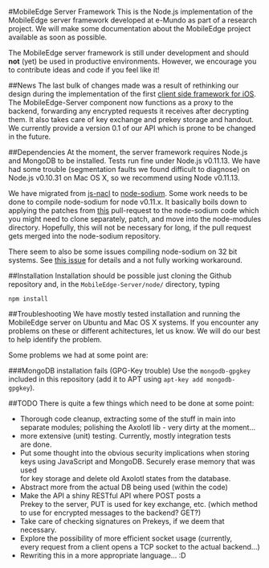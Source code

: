 #MobileEdge Server Framework
This is the Node.js implementation of the MobileEdge server framework
developed at e-Mundo as part of a research project. We will make
some documentation about the MobileEdge project available as
soon as possible.

The MobileEdge server framework is still under development and
should __not__ (yet) be used in productive environments. However,
we encourage you to contribute ideas and code if you feel like it!

##News
The last bulk of changes made was a result of rethinking our design
during the implementation of the first 
[client side framework for iOS](https://github.com/emundo/MobileEdge-iOS).
The MobileEdge-Server component now functions as a proxy to the
backend, forwarding any encrypted requests it receives after
decrypting them. It also takes care of key exchange and prekey
storage and handout. We currently provide a version 0.1 of
our API which is prone to be changed in the future.

##Dependencies
At the moment, the server framework requires Node.js and
MongoDB to be installed. Tests run fine under Node.js v0.11.13.
We have had some trouble (segmentation faults we found difficult to diagnose) 
on Node.js v0.10.31 on Mac OS X, so we recommend using Node v0.11.13.

We have migrated from [js-nacl](https://github.com/tonyg/js-nacl) to
[node-sodium](https://github.com/paixaop/node-sodium). Some work needs
to be done to compile node-sodium for node v0.11.x. It basically boils
down to applying the patches from [this](https://github.com/paixaop/node-sodium/pull/27)
pull-request to the node-sodium code which you might need to 
clone separately, patch, and move into the node-modules directory. 
Hopefully, this will not be necessary for long, if the pull request 
gets merged into the node-sodium repository.

There seem to also be some issues compiling node-sodium on 32 bit systems.
See [this issue](https://github.com/paixaop/node-sodium/issues/25)
for details and a not fully working workaround.

##Installation
Installation should be possible just cloning the Github repository
and, in the `MobileEdge-Server/node/` directory, typing 

```
npm install
```

##Troubleshooting
We have mostly tested installation and running the MobileEdge server
on Ubuntu and Mac OS X systems. If you encounter any problems on
these or different achitectures, let us know. We will do our
best to help identify the problem.

Some problems we had at some point are:

###MongoDB installation fails (GPG-Key trouble)
Use the `mongodb-gpgkey` included in this repository (add it to
APT using `apt-key add mongodb-gpgkey`).

##TODO
There is quite a few things which need to be done at some point:
* Thorough code cleanup, extracting some of the stuff in main into  
  separate modules; polishing the Axolotl lib - very dirty at the moment...
* more extensive (unit) testing. Currently, mostly integration tests  
  are done.
* Put some thought into the obvious security implications when storing  
  keys using JavaScript and MongoDB. Securely erase memory that was used  
  for key storage and delete old Axolotl states from the database.
* Abstract more from the actual DB being used (within the code)
* Make the API a shiny RESTful API where POST posts a  
  Prekey to the server, PUT is used for key exchange, etc. (which method
  to use for encrypted messages to the backend? GET?)
* Take care of checking signatures on Prekeys, if we deem that necessary.
* Explore the possibility of more efficient socket usage (currently,  
  every request from a client opens a TCP socket to the actual backend...)
* Rewriting this in a more appropriate language... :D
